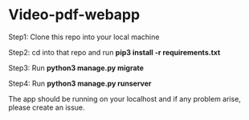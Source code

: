 # Video-pdf-webapp

<p>Step1: Clone this repo into your local machine</p>
<p>Step2: cd into that repo and run <strong>pip3 install -r requirements.txt</strong></p>
<p>Step3: Run <strong>python3 manage.py migrate</strong></p>
<p>Step4: Run <strong>python3 manage.py runserver</strong></p>

<p>The app should be running on your localhost and if any problem arise, please create an issue.</p>